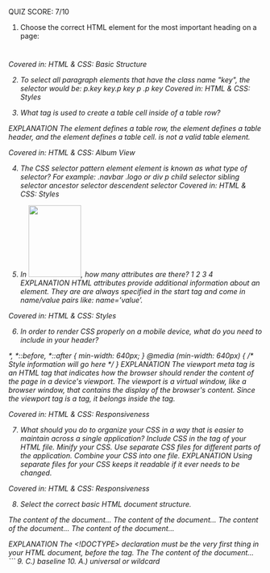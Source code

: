 QUIZ SCORE: 7/10
1. Choose the correct HTML element for the most important heading on a page:
<head>
<headings>
<h1>
<h6>
Covered in: HTML & CSS: Basic Structure

2. To select all paragraph elements that have the class name "key", the selector would be:
p.key
key.p
key p
.p key
Covered in: HTML & CSS: Styles

3. What tag is used to create a table cell inside of a table row?
<td>
<tr>
<th>
<tc>
EXPLANATION
The <tr> element defines a table row, the <th> element defines a table header, and the <td> element defines a table cell. <tc> is not a valid table element.

Covered in: HTML & CSS: Album View

4. The CSS selector pattern element element is known as what type of selector? For example: .navbar .logo or div p
child selector
sibling selector
ancestor selector
descendent selector
Covered in: HTML & CSS: Styles

5. In <img src='w3schools.jpg' width='104' height='142'>, how many attributes are there?
1
2
3
4
EXPLANATION
HTML attributes provide additional information about an element. They are are always specified in the start tag and come in name/value pairs like: name=’value’.

Covered in: HTML & CSS: Styles

6. In order to render CSS properly on a mobile device, what do you need to include in your header?
<meta name='viewport' content='width=device-width, initial-scale=1'>
<viewport content='width=device-width, initial-scale=1'>
*, *::before, *::after {
    min-width: 640px;
}
@media (min-width: 640px) {
   /* Style information will go here */
 }
EXPLANATION
The viewport meta tag is an HTML tag that indicates how the browser should render the content of the page in a device's viewport. The viewport is a virtual window, like a browser window, that contains the display of the browser's content. Since the viewport tag is a <meta> tag, it belongs inside the <head> tag.

Covered in: HTML & CSS: Responsiveness

7. What should you do to organize your CSS in a way that is easier to maintain across a single application?
Include CSS in the <head> tag of your HTML file.
Minify your CSS.
Use separate CSS files for different parts of the application.
Combine your CSS into one file.
EXPLANATION
Using separate files for your CSS keeps it readable if it ever needs to be changed.

Covered in: HTML & CSS: Responsiveness

8. Select the correct basic HTML document structure.

<!DOCTYPE html>
<html>
  <body>
    <head>
      <title>Title of the document</title>
    </head>
    The content of the document...
  </body>
</html>

<!DOCTYPE html>
<html>
  <head>
    <title>Title of the document</title>
  </head>
  <body>
    The content of the document...
  </body>
</html>

<!DOCTYPE html>
<html>
  <body>
    The content of the document...
  </body>
  <head>
    <title>Title of the document</title>
  </head>
</html>

<!DOCTYPE html>
<html>
  <head>
    <title>Title of the document</title>
    <body>
      The content of the document...
    </body>
  </head>
</html>

EXPLANATION
The <!DOCTYPE> declaration must be the very first thing in your HTML document, before the <html> tag. The <title> tag is included in the <head>. The <head> element is included before the <body>.

Covered in: HTML & CSS: Collection View

9. What is the default value for the CSS property vertical-align?
top
middle
baseline
bottom
EXPLANATION
vertical-align orients inline or table-cell content vertically. The middle value centers our nav links vertically within their containers. The default value is baseline, which aligns the baseline of the element with the baseline of the parent element.

Covered in: HTML & CSS: Collection View

10. In CSS, the asterisk symbol (*) is known as the __ selector.
universal or wildcard
compass
ambiguous
catch-all
EXPLANATION
The universal (*) selector matches any element type and selects all elements.

When * is used as a wildcard, it is called the CSS Attribute Selector.

Covered in: HTML & CSS: Responsiveness

Quiz Answers
1. C.) <h1>
2. A.) p.key
3. A.) <td>
4. D.) descendent selector
5. C.) 3
6. A.) <meta name='viewport' content='width=device-width, initial-scale=1'>
7. C. ) Use separate CSS files for different parts of the application.
8. B.) ```<!DOCTYPE html>
<html>
  <head>
    <title>Title of the document</title>
  </head>
  <body>
    The content of the document...
  </body>
</html>
```
9. C.) baseline
10. A.) universal or wildcard
